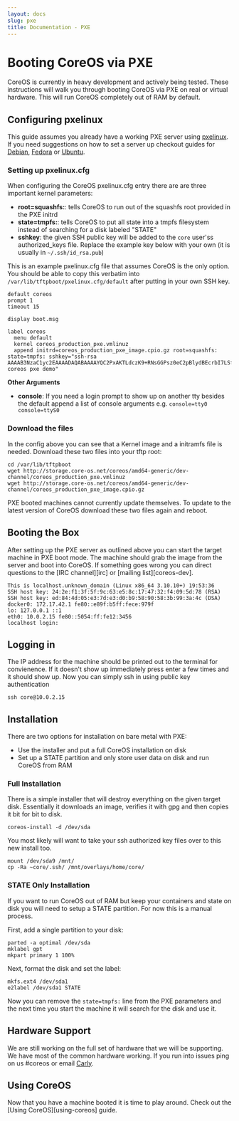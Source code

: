 ```yaml
---
layout: docs
slug: pxe
title: Documentation - PXE
---
```


# Booting CoreOS via PXE

CoreOS is currently in heavy development and actively being tested.
These instructions will walk you through booting CoreOS via PXE on real or virtual hardware.
This will run CoreOS completely out of RAM by default.

## Configuring pxelinux

This guide assumes you already have a working PXE server using [pxelinux][pxelinux].
If you need suggestions on how to set a server up checkout guides for [Debian][debian-pxe], [Fedora][fedora-pxe] or [Ubuntu][ubuntu-pxe].

[debian-pxe]: http://www.debian-administration.org/articles/478
[ubuntu-pxe]: https://help.ubuntu.com/community/PXEInstallServer
[fedora-pxe]: http://docs.fedoraproject.org/en-US/Fedora/7/html/Installation_Guide/ap-pxe-server.html
[pxelinux]: http://www.syslinux.org/wiki/index.php/PXELINUX

### Setting up pxelinux.cfg

When configuring the CoreOS pxelinux.cfg entry there are are three important kernel parameters:

- **root=squashfs:**: tells CoreOS to run out of the squashfs root provided in the PXE initrd
- **state=tmpfs:**: tells CoreOS to put all state into a tmpfs filesystem instead of searching for a disk labeled "STATE"
- **sshkey**: the given SSH public key will be added to the `core` user'ss authorized_keys file. Replace the example key below with your own (it is usually in `~/.ssh/id_rsa.pub`)

This is an example pxelinux.cfg file that assumes CoreOS is the only option.
You should be able to copy this verbatim into `/var/lib/tftpboot/pxelinux.cfg/default` after putting in your own SSH key.

```
default coreos
prompt 1
timeout 15

display boot.msg

label coreos
  menu default
  kernel coreos_production_pxe.vmlinuz
  append initrd=coreos_production_pxe_image.cpio.gz root=squashfs: state=tmpfs: sshkey="ssh-rsa AAAAB3NzaC1yc2EAAAADAQABAAAAYQC2PxAKTLdczK9+RNsGGPsz0eC2pBlydBEcrbI7LSfiN7Bo5hQQVjki+Xpnp8EEYKpzu6eakL8MJj3E28wT/vNklT1KyMZrXnVhtsmOtBKKG/++odpaavdW2/AU0l7RZiE= coreos pxe demo"
```

**Other Arguments**

- **console**: If you need a login prompt to show up on another tty besides the default append a list of console arguments e.g. `console=tty0 console=ttyS0`

### Download the files

In the config above you can see that a Kernel image and a initramfs file is needed.
Download these two files into your tftp root:

```
cd /var/lib/tftpboot
wget http://storage.core-os.net/coreos/amd64-generic/dev-channel/coreos_production_pxe.vmlinuz
wget http://storage.core-os.net/coreos/amd64-generic/dev-channel/coreos_production_pxe_image.cpio.gz
```

PXE booted machines cannot currently update themselves.
To update to the latest version of CoreOS download these two files again and reboot.

## Booting the Box

After setting up the PXE server as outlined above you can start the target machine in PXE boot mode.
The machine should grab the image from the server and boot into CoreOS.
If something goes wrong you can direct questions to the [IRC channel][irc] or [mailing list][coreos-dev].

```
This is localhost.unknown_domain (Linux x86_64 3.10.10+) 19:53:36
SSH host key: 24:2e:f1:3f:5f:9c:63:e5:8c:17:47:32:f4:09:5d:78 (RSA)
SSH host key: ed:84:4d:05:e3:7d:e3:d0:b9:58:90:58:3b:99:3a:4c (DSA)
docker0: 172.17.42.1 fe80::e89f:b5ff:fece:979f
lo: 127.0.0.1 ::1
eth0: 10.0.2.15 fe80::5054:ff:fe12:3456
localhost login:
```

## Logging in

The IP address for the machine should be printed out to the terminal for convienence.
If it doesn't show up immediately press enter a few times and it should show up.
Now you can simply ssh in using public key authentication

```
ssh core@10.0.2.15
```


## Installation

There are two options for installation on bare metal with PXE:

- Use the installer and put a full CoreOS installation on disk
- Set up a STATE partition and only store user data on disk and run CoreOS from RAM

### Full Installation

There is a simple installer that will destroy everything on the given target disk.
Essentially it downloads an image, verifies it with gpg and then copies it bit for bit to disk.

```
coreos-install -d /dev/sda
```

You most likely will want to take your ssh authorized key files over to this new install too.

```
mount /dev/sda9 /mnt/
cp -Ra ~core/.ssh/ /mnt/overlays/home/core/
```

### STATE Only Installation

If you want to run CoreOS out of RAM but keep your containers and state on disk you will need to setup a STATE partition.
For now this is a manual process.

First, add a single partition to your disk:

```
parted -a optimal /dev/sda
mklabel gpt
mkpart primary 1 100%
```

Next, format the disk and set the label:

```
mkfs.ext4 /dev/sda1
e2label /dev/sda1 STATE
```

Now you can remove the `state=tmpfs:` line from the PXE parameters and the next time you start the machine it will search for the disk and use it.

## Hardware Support

We are still working on the full set of hardware that we will be supporting.
We have most of the common hardware working.
If you run into issues ping on us #coreos or email [Carly][carly-email].

[carly-email]: mailto:carly.stoughton+pxehardware@coreos.com

## Using CoreOS

Now that you have a machine booted it is time to play around.
Check out the [Using CoreOS][using-coreos] guide.

